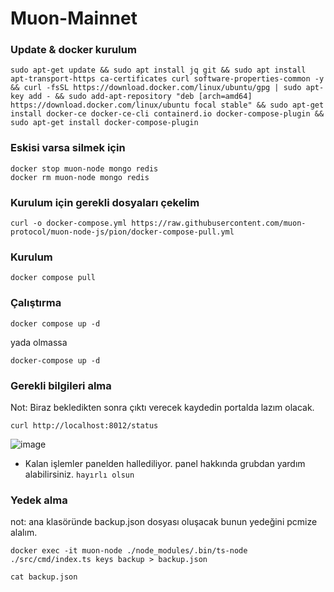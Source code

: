 # Muon-Mainnet
### Update & docker kurulum 
```
sudo apt-get update && sudo apt install jq git && sudo apt install apt-transport-https ca-certificates curl software-properties-common -y && curl -fsSL https://download.docker.com/linux/ubuntu/gpg | sudo apt-key add - && sudo add-apt-repository "deb [arch=amd64] https://download.docker.com/linux/ubuntu focal stable" && sudo apt-get install docker-ce docker-ce-cli containerd.io docker-compose-plugin && sudo apt-get install docker-compose-plugin
```
### Eskisi varsa silmek için
```
docker stop muon-node mongo redis
docker rm muon-node mongo redis
```
### Kurulum için gerekli dosyaları çekelim
```
curl -o docker-compose.yml https://raw.githubusercontent.com/muon-protocol/muon-node-js/pion/docker-compose-pull.yml
```
### Kurulum
```
docker compose pull
```
### Çalıştırma
```
docker compose up -d
```
yada olmassa
```
docker-compose up -d
```
### Gerekli bilgileri alma
Not: Biraz bekledikten sonra çıktı verecek kaydedin portalda lazım olacak.
```
curl http://localhost:8012/status
```
![image](https://github.com/molla202/Muon-Mainnet/assets/91562185/afe32338-ad35-4e0d-9ba7-5329dab48309)

* Kalan işlemler panelden hallediliyor. panel hakkında grubdan yardım alabilirsiniz. `hayırlı olsun`

### Yedek alma
not: ana klasöründe backup.json dosyası oluşacak bunun yedeğini pcmize alalım.
```
docker exec -it muon-node ./node_modules/.bin/ts-node ./src/cmd/index.ts keys backup > backup.json
```
```
cat backup.json
```
